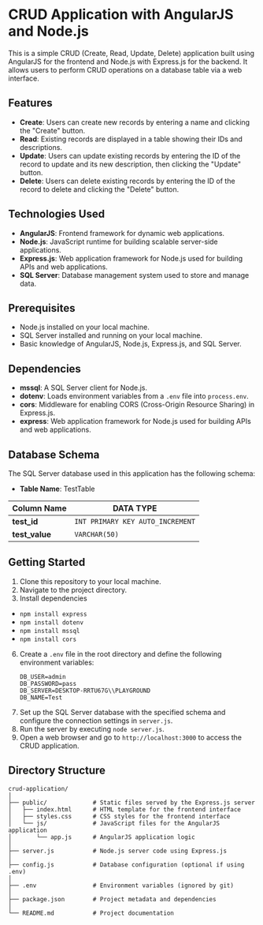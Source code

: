 # CRUD Application with AngularJS and Node.js

This is a simple CRUD (Create, Read, Update, Delete) application built using AngularJS for the frontend and Node.js with Express.js for the backend. It allows users to perform CRUD operations on a database table via a web interface.

## Features

- **Create**: Users can create new records by entering a name and clicking the "Create" button.
- **Read**: Existing records are displayed in a table showing their IDs and descriptions.
- **Update**: Users can update existing records by entering the ID of the record to update and its new description, then clicking the "Update" button.
- **Delete**: Users can delete existing records by entering the ID of the record to delete and clicking the "Delete" button.

## Technologies Used

- **AngularJS**: Frontend framework for dynamic web applications.
- **Node.js**: JavaScript runtime for building scalable server-side applications.
- **Express.js**: Web application framework for Node.js used for building APIs and web applications.
- **SQL Server**: Database management system used to store and manage data.

## Prerequisites

- Node.js installed on your local machine.
- SQL Server installed and running on your local machine.
- Basic knowledge of AngularJS, Node.js, Express.js, and SQL Server.

## Dependencies

- **mssql**: A SQL Server client for Node.js.
- **dotenv**: Loads environment variables from a `.env` file into `process.env`.
- **cors**: Middleware for enabling CORS (Cross-Origin Resource Sharing) in Express.js.
- **express**: Web application framework for Node.js used for building APIs and web applications.

## Database Schema

The SQL Server database used in this application has the following schema:

- **Table Name**: TestTable

| **Column Name** | **DATA TYPE** |
|-|-|
| **test_id** | `INT PRIMARY KEY AUTO_INCREMENT` |
| **test_value** | `VARCHAR(50)` |

## Getting Started

1. Clone this repository to your local machine.
2. Navigate to the project directory.
3. Install dependencies
- `npm install express`
- `npm install dotenv`
- `npm install mssql`
- `npm install cors`
6. Create a `.env` file in the root directory and define the following environment variables:
   ```
   DB_USER=admin
   DB_PASSWORD=pass
   DB_SERVER=DESKTOP-RRTU67G\\PLAYGROUND
   DB_NAME=Test
   ```
7. Set up the SQL Server database with the specified schema and configure the connection settings in `server.js`.
8. Run the server by executing `node server.js`.
9. Open a web browser and go to `http://localhost:3000` to access the CRUD application.

## Directory Structure

```
crud-application/
│
├── public/             # Static files served by the Express.js server
│   ├── index.html      # HTML template for the frontend interface
│   ├── styles.css      # CSS styles for the frontend interface
│   └── js/             # JavaScript files for the AngularJS application
│       └── app.js      # AngularJS application logic
│
├── server.js           # Node.js server code using Express.js
│
├── config.js           # Database configuration (optional if using .env)
│
├── .env                # Environment variables (ignored by git)
│
├── package.json        # Project metadata and dependencies
│
└── README.md           # Project documentation
```
